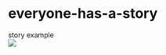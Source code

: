 # everyone-has-a-story
story example
</br>
<img src="https://media.giphy.com/media/lnxRP04xc6D7cbNlsJ/giphy.gif"/>
